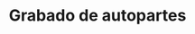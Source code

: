 ---
title: "Grabado de autopartes"
url: /campana/grabado-de-autopartes/
shop: reparación de automóviles
---